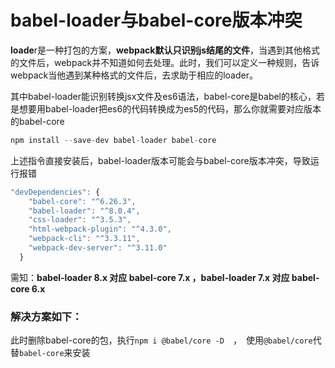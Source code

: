 # babel-loader与babel-core版本冲突

**loade**r是一种打包的方案，**webpack默认只识别js结尾的文件**，当遇到其他格式的文件后，webpack并不知道如何去处理。此时，我们可以定义一种规则，告诉webpack当他遇到某种格式的文件后，去求助于相应的loader。

其中babel-loader能识别转换jsx文件及es6语法，babel-core是babel的核心，若是想要用babel-loader把es6的代码转换成为es5的代码，那么你就需要对应版本的babel-core

```js
npm install --save-dev babel-loader babel-core
```
上述指令直接安装后，babel-loader版本可能会与babel-core版本冲突，导致运行报错

```js
"devDependencies": {
    "babel-core": "^6.26.3", 
    "babel-loader": "^8.0.4",
    "css-loader": "^3.5.3",
    "html-webpack-plugin": "^4.3.0",
    "webpack-cli": "^3.3.11",
    "webpack-dev-server": "^3.11.0"
  }
```

需知：**babel-loader 8.x 对应 babel-core 7.x  ，babel-loader 7.x 对应 babel-core 6.x**

###  解决方案如下：

此时删除babel-core的包，执行`npm i @babel/core -D`　，　使用`@babel/core`代替`babel-core`来安装